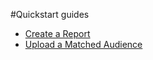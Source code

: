 #Quickstart guides

* [Create a Report](https://github.com/iqmcorp/docs/blob/main/Reporting%20API%20Quickstart%20Guide.md)
* [Upload a Matched Audience](https://github.com/iqmcorp/docs/blob/main/Matched%20Audience%20Upload%20API%20Quickstart%20Guide.md)
